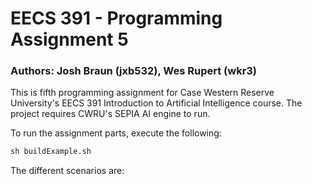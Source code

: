 # EECS 391 - Programming Assignment 5
### Authors: Josh Braun (jxb532), Wes Rupert (wkr3)

This is fifth programming assignment for Case Western Reserve University's EECS 391 Introduction to Artificial Intelligence course. The project requires CWRU's SEPIA AI engine to run.

To run the assignment parts, execute the following:

```bat
sh buildExample.sh
```

The different scenarios are:


